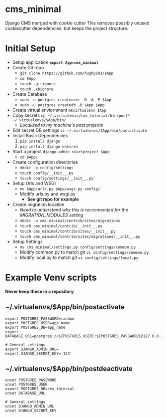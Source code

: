 # cms_minimal
Django CMS merged with cookie cutter
This removes possibly unused cookiecutter dependencies, but keeps
the project structure.

# Initial Setup
- Setup application **`export App=cms_minimal`**
- Create Git repo
  - `git clone https://github.com/hughy603/$App`
  - `cd $App`
  - `touch .gitignore`
  - `touch .ebignore`
- Create Database
  - `sudo -u postgres createuser -D -A -P $App`
  - `sudo -u postgres createdb -O $App $App`
- Create virtual enviornment `mkvirtualenv $App`
- Copy secrets `cp ~/.virtualenvs/cms_tutorial/bin/post* ~/.virtualenvs/$App/bin/`
  - *Localized to my machine's past projects*
- Edit secret DB settings `vi ~/.virtualenvs/$App/bin/postactivate`
- Install Basic Dependencies
  1. `pip install django`
  2. `pip install django-environ`
- Start a project `django-admin startproject $App`
  - `cd $App/`
- Create configuration directories
  - `mkdir -p config/settings`
  - `touch config/__init__.py`
  - `touch config/settings/__init__.py`
- Setup Urls and WSGI
  - `mv $App/urls.py $App/wsgi.py config/`
  - Modify urls.py and wsgi.py
    - **See git repo for example**
- Create migration location
  - *Need to understand why this is reccomended for the MIGRATION_MODULES setting*
  - `mkdir -p cms_minimal/contrib/sites/migrations`
  - `touch cms_minimal/contrib/__init__.py`
  - `touch cms_minimal/contrib/sites/__init__.py`
  - `touch cms_minimal/contrib/sites/migrations/__init__.py`
- Setup Settings
  - `mv cms_minimal/settings.py config/settings/common.py`
  - Modify common.py to match git `vi config/settings/common.py`
  - Modify local.py to match git `vi config/settings/local.py`

# Example Venv scripts
**Never keep these in a repository**
## ~/.virtualenvs/$App/bin/postactivate
```
export POSTGRES_PASSWORD=random
export POSTGRES_USER=app_name
export POSTGRES_DB=app_name
export DATABASE_URL=postgres://${POSTGRES_USER}:${POSTGRES_PASSWORD}@127.0.0.1:5432/${POSTGRES_DB}

# General settings
export DJANGO_ADMIN_URL=
export DJANGO_SECRET_KEY='123'
```
## ~/.virtualenvs/$App/bin/postdeactivate
```
unset POSTGRES_PASSWORD
unset POSTGRES_USER
export POSTGRES_DB=cms_tutorial
unset DATABASE_URL

# General settings
unset DJANGO_ADMIN_URL
unset DJANGO_SECRET_KEY
```
